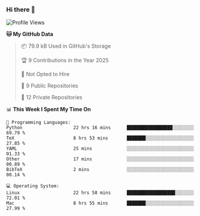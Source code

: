### Hi there 👋

<!--
**huayuan4396/huayuan4396** is a ✨ _special_ ✨ repository because its `README.md` (this file) appears on your GitHub profile.

Here are some ideas to get you started:

- 🔭 I’m currently working on ...
- 🌱 I’m currently learning ...
- 👯 I’m looking to collaborate on ...
- 🤔 I’m looking for help with ...
- 💬 Ask me about ...
- 📫 How to reach me: ...
- 😄 Pronouns: ...
- ⚡ Fun fact: ...
-->

<!--START_SECTION:waka-->
![Profile Views](http://img.shields.io/badge/Profile%20Views-0-blue)

**🐱 My GitHub Data** 

> 📦 79.9 kB Used in GitHub's Storage 
 > 
> 🏆 9 Contributions in the Year 2025
 > 
> 🚫 Not Opted to Hire
 > 
> 📜 9 Public Repositories 
 > 
> 🔑 12 Private Repositories 
 > 
📊 **This Week I Spent My Time On** 

```text
💬 Programming Languages: 
Python                   22 hrs 16 mins      █████████████████░░░░░░░░   69.79 % 
TeX                      8 hrs 53 mins       ███████░░░░░░░░░░░░░░░░░░   27.85 % 
YAML                     25 mins             ░░░░░░░░░░░░░░░░░░░░░░░░░   01.33 % 
Other                    17 mins             ░░░░░░░░░░░░░░░░░░░░░░░░░   00.89 % 
BibTeX                   2 mins              ░░░░░░░░░░░░░░░░░░░░░░░░░   00.14 % 

💻 Operating System: 
Linux                    22 hrs 58 mins      ██████████████████░░░░░░░   72.01 % 
Mac                      8 hrs 55 mins       ███████░░░░░░░░░░░░░░░░░░   27.99 % 
```


<!--END_SECTION:waka-->
